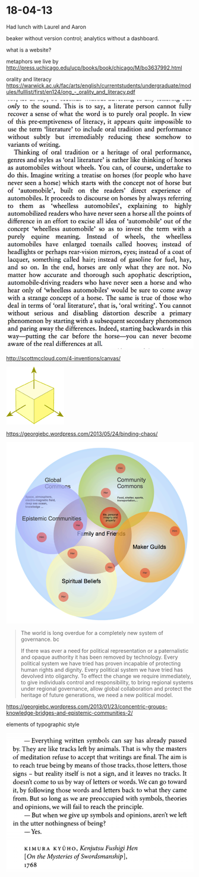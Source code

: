 # 18-04-13

Had lunch with Laurel and Aaron

beaker without version control; analytics without a dashboard.

what is a website?


metaphors we live by
http://press.uchicago.edu/ucp/books/book/chicago/M/bo3637992.html

orality and literacy
https://warwick.ac.uk/fac/arts/english/currentstudents/undergraduate/modules/fulllist/first/en124/ong_-_orality_and_literacy.pdf

<img src="/log/img/18-04-13/Screen Shot 2018-04-13 at 10.09.53 PM.png">

http://scottmccloud.com/4-inventions/canvas/


<img src="/log/img/18-04-13/symbol.gif">


https://georgiebc.wordpress.com/2013/05/24/binding-chaos/

<img src="/log/img/18-04-13/Screen Shot 2018-04-13 at 10.14.09 PM.png">

> The world is long overdue for a completely new system of governance. bc
>
> If there was ever a need for political representation or a paternalistic and opaque authority it has been removed by technology. Every political system we have tried has proven incapable of protecting human rights and dignity. Every political system we have tried has devolved into oligarchy. To effect the change we require immediately, to give individuals control and responsibility, to bring regional systems under regional governance, allow global collaboration and protect the heritage of future generations, we need a new political model.

https://georgiebc.wordpress.com/2013/01/23/concentric-groups-knowledge-bridges-and-epistemic-communities-2/

elements of typographic style

<img src="/log/img/18-04-13/Screen Shot 2018-04-13 at 9.59.09 PM.png">
